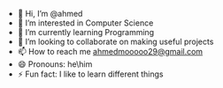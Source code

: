 - 👋 Hi, I’m @ahmed
- 👀 I’m interested in Computer Science
- 🌱 I’m currently learning Programming
- 💞️ I’m looking to collaborate on making useful projects
- 📫 How to reach me ahmedmooooo29@gmail.com
- 😄 Pronouns: he\him
- ⚡ Fun fact: I like to learn different things

<!---
3blatif/3blatif is a ✨ special ✨ repository because its `README.md` (this file) appears on your GitHub profile.
You can click the Preview link to take a look at your changes.
--->
